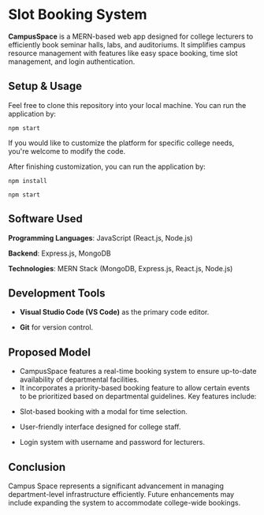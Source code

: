 
# Slot Booking System

__CampusSpace__ is a MERN-based web app designed for college lecturers to efficiently book seminar halls, labs, and auditoriums. It simplifies campus resource management with features like easy space booking, time slot management, and login authentication.


## Setup & Usage
Feel free to clone this repository into your local machine.
You can run the application by:
```
npm start

```
If you would like to customize the platform for specific college needs, you're welcome to modify the code.

After finishing customization, you can run the application by:
```
npm install

npm start

```


## Software Used
**Programming Languages**: JavaScript (React.js, Node.js)

**Backend**: Express.js, MongoDB

**Technologies**: MERN Stack (MongoDB, Express.js, React.js, Node.js)

## Development Tools
+ **Visual Studio Code (VS Code)** as the primary code editor.

* __Git__ for version control.
## Proposed Model
- CampusSpace features a real-time booking system to ensure up-to-date availability of departmental facilities.
- It incorporates a priority-based booking feature to allow certain events to be prioritized based on departmental guidelines.
Key features include:
+ Slot-based booking with a modal for time selection.
- User-friendly interface designed for college staff.
* Login system with username and password for lecturers.
  
## Conclusion
Campus Space represents a significant advancement in managing department-level infrastructure efficiently.
Future enhancements may include expanding the system to accommodate college-wide bookings.
